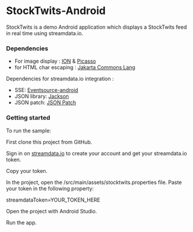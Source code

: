 # StockTwits-Android
StockTwits is a demo Android application which displays a StockTwits feed in real time using streamdata.io.

### Dependencies ###
* For image display : [ION](https://github.com/koush/ion#get-ion) & [Picasso](http://square.github.io/picasso/)
* for HTML char escaping : [Jakarta Commons Lang](https://commons.apache.org/proper/commons-lang/download_lang.cgi)

Dependencies for streamdata.io integration :
* SSE: [Eventsource-android](https://github.com/tylerjroach/eventsource-android)
* JSON library: [Jackson](https://github.com/FasterXML/jackson-databind)
* JSON patch: [JSON Patch](https://github.com/fge/json-patch)

### Getting started ###

To run the sample:

First clone this project from GitHub.

Sign in on [streamdata.io](http://streamdata.io) to create your account and get your streamdata.io token.

Copy your token.

In the project, open the /src/main/assets/stocktwits.properties file. Paste your token in the following property: 

streamdataToken=YOUR_TOKEN_HERE

Open the project with Android Studio.

Run the app.
